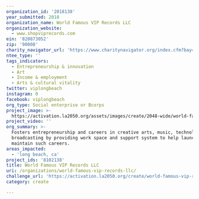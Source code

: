 ```yaml
---
organization_id: '2018138'
year_submitted: 2018
organization_name: World Famous VIP Records LLC
organization_website:
  - www.shopviprecords.com
ein: '820873052'
zip: '90008'
charity_navigator_url: 'https://www.charitynavigator.org/index.cfm?bay=search.profile&ein=820873052'
ntee_type: ''
tags_indicators:
  - Entrepreneurship & innovation
  - Art
  - Income & employment
  - Arts & cultural vitality
twitter: viplongbeach
instagram: 0
facebook: viplongbeach
org_type: Social enterprise or Bcorps
project_image: >-
  https://activation.la2050.org/assets/images/create/2048-wide/world-famous-vip-records-llc.jpg
project_video: ''
org_summary: >-
  Fosters entrepreneurship and careers in creative arts, music, technology and
  broadcasting by providing work space and support system to help launch and
  maintain such careers.
areas_impacted:
  - 'long beach, ca'
project_ids: '8102138'
title: World Famous VIP Records LLC
uri: /organizations/world-famous-vip-records-llc/
challenge_url: 'https://activation.la2050.org/create/world-famous-vip-records-llc/'
category: create

---
```

